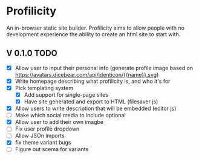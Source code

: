 # Profilicity

An in-browser static site builder. Profilicity aims to allow people with no development experience the ability to create an html site to start with.



## V 0.1.0 TODO

- [x] Allow user to input their personal info (generate profile image based on https://avatars.dicebear.com/api/identicon/{{name}}.svg)
- [x] Write homepage describing what profilicity is, and who it's for
- [x] Pick templating system
  - [x] Add support for single-page sites
  - [x] Have site generated and export to HTML (filesaver js)
- [x] Allow users to write description that will be embedded (editor js)
- [ ] Make which social media to include optional
- [x] Allow user to add their own imagbe
- [ ] Fix user profile dropdown
- [ ] Allow JSOn imports
- [x] fix theme variant bugs
- [ ] Figure out scema for variants
